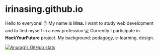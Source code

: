 # irinasing.github.io

Hello to everyone! :hand: 
My name is **Irina.** 
I want to study web development and to find myself in a new profession :computer: 
Currently I participate in **HackYourFuture** project.
My background: pedagogy, e-learning, design.

[![Anurag's GitHub stats](https://github-readme-stats.vercel.app/api?IrinaSing=anuraghazra)](https://github.com/anuraghazra/github-readme-stats)
